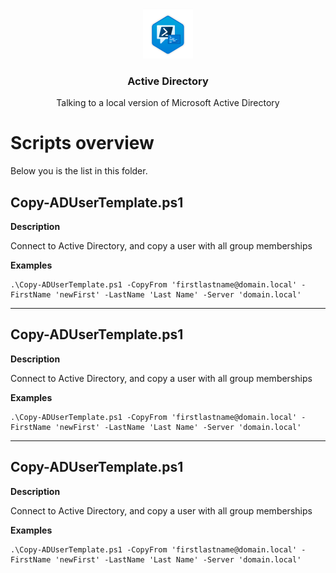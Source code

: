 <br/>
<p align="center">
  <a href="https://github.com/florisvanenter/powershell">
    <img src="https://github.com/florisvanenter/powershell/blob/main/logo.png?raw=true" alt="Logo" width="80" height="80">
  </a>

  <h3 align="center">Active Directory</h3>

  <p align="center">
    Talking to a local version of Microsoft Active Directory
  </p>
</p>



# Scripts overview

Below you is the list in this folder.

## Copy-ADUserTemplate.ps1

**Description**

Connect to Active Directory, and copy a user with all group memberships

**Examples**

```
.\Copy-ADUserTemplate.ps1 -CopyFrom 'firstlastname@domain.local' -FirstName 'newFirst' -LastName 'Last Name' -Server 'domain.local'
```

<hr>

## Copy-ADUserTemplate.ps1

**Description**

Connect to Active Directory, and copy a user with all group memberships

**Examples**

```
.\Copy-ADUserTemplate.ps1 -CopyFrom 'firstlastname@domain.local' -FirstName 'newFirst' -LastName 'Last Name' -Server 'domain.local'
```

<hr>

## Copy-ADUserTemplate.ps1

**Description**

Connect to Active Directory, and copy a user with all group memberships

**Examples**

```
.\Copy-ADUserTemplate.ps1 -CopyFrom 'firstlastname@domain.local' -FirstName 'newFirst' -LastName 'Last Name' -Server 'domain.local'
```
